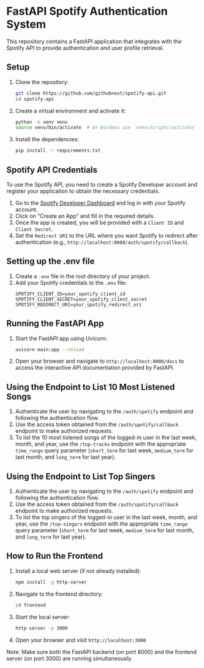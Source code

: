 # FastAPI Spotify Authentication System

This repository contains a FastAPI application that integrates with the Spotify API to provide authentication and user profile retrieval.

## Setup

1. Clone the repository:
   ```bash
   git clone https://github.com/githubnext/spotify-api.git
   cd spotify-api
   ```

2. Create a virtual environment and activate it:
   ```bash
   python -m venv venv
   source venv/bin/activate  # On Windows use `venv\Scripts\activate`
   ```

3. Install the dependencies:
   ```bash
   pip install -r requirements.txt
   ```

## Spotify API Credentials

To use the Spotify API, you need to create a Spotify Developer account and register your application to obtain the necessary credentials.

1. Go to the [Spotify Developer Dashboard](https://developer.spotify.com/dashboard/applications) and log in with your Spotify account.
2. Click on "Create an App" and fill in the required details.
3. Once the app is created, you will be provided with a `Client ID` and `Client Secret`.
4. Set the `Redirect URI` to the URL where you want Spotify to redirect after authentication (e.g., `http://localhost:8000/auth/spotify/callback`).

## Setting up the .env file

1. Create a `.env` file in the root directory of your project.
2. Add your Spotify credentials to the `.env` file:
   ```env
   SPOTIFY_CLIENT_ID=your_spotify_client_id
   SPOTIFY_CLIENT_SECRET=your_spotify_client_secret
   SPOTIFY_REDIRECT_URI=your_spotify_redirect_uri
   ```

## Running the FastAPI App

1. Start the FastAPI app using Uvicorn:
   ```bash
   uvicorn main:app --reload
   ```

2. Open your browser and navigate to `http://localhost:8000/docs` to access the interactive API documentation provided by FastAPI.

## Using the Endpoint to List 10 Most Listened Songs

1. Authenticate the user by navigating to the `/auth/spotify` endpoint and following the authentication flow.
2. Use the access token obtained from the `/auth/spotify/callback` endpoint to make authorized requests.
3. To list the 10 most listened songs of the logged-in user in the last week, month, and year, use the `/top-tracks` endpoint with the appropriate `time_range` query parameter (`short_term` for last week, `medium_term` for last month, and `long_term` for last year).

## Using the Endpoint to List Top Singers

1. Authenticate the user by navigating to the `/auth/spotify` endpoint and following the authentication flow.
2. Use the access token obtained from the `/auth/spotify/callback` endpoint to make authorized requests.
3. To list the top singers of the logged-in user in the last week, month, and year, use the `/top-singers` endpoint with the appropriate `time_range` query parameter (`short_term` for last week, `medium_term` for last month, and `long_term` for last year).

## How to Run the Frontend

1. Install a local web server (if not already installed):
   ```bash
   npm install -g http-server
   ```

2. Navigate to the frontend directory:
   ```bash
   cd frontend
   ```

3. Start the local server:
   ```bash
   http-server -p 3000
   ```

4. Open your browser and visit `http://localhost:3000`

Note: Make sure both the FastAPI backend (on port 8000) and the frontend server (on port 3000) are running simultaneously.
